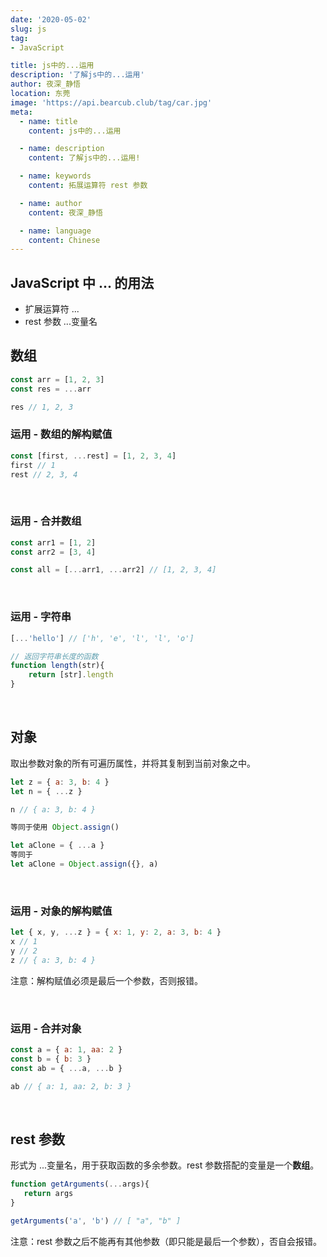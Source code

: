 ```yaml
---
date: '2020-05-02'
slug: js
tag:
- JavaScript

title: js中的...运用
description: '了解js中的...运用'
author: 夜深_静悟
location: 东莞
image: 'https://api.bearcub.club/tag/car.jpg'
meta:
  - name: title
    content: js中的...运用

  - name: description
    content: 了解js中的...运用!

  - name: keywords
    content: 拓展运算符 rest 参数

  - name: author
    content: 夜深_静悟

  - name: language
    content: Chinese
---
```



## JavaScript 中 ... 的用法 

* 扩展运算符 ...   
* rest 参数 ...变量名 



## 数组

```js
const arr = [1, 2, 3]
const res = ...arr

res // 1, 2, 3
```



### 运用 - 数组的解构赋值

```js
const [first, ...rest] = [1, 2, 3, 4]
first // 1
rest // 2, 3, 4
```



<br />



### 运用 - 合并数组

```js
const arr1 = [1, 2]
const arr2 = [3, 4]

const all = [...arr1, ...arr2] // [1, 2, 3, 4]
```



<br />



### 运用 - 字符串

```js
[...'hello'] // ['h', 'e', 'l', 'l', 'o']

// 返回字符串长度的函数
function length(str){
    return [str].length
}
```



<br />



## 对象

取出参数对象的所有可遍历属性，并将其复制到当前对象之中。

```js
let z = { a: 3, b: 4 }
let n = { ...z }

n // { a: 3, b: 4 }
```

```js
等同于使用 Object.assign() 

let aClone = { ...a }
等同于
let aClone = Object.assign({}, a)
```



<br />



### 运用 - 对象的解构赋值

```js
let { x, y, ...z } = { x: 1, y: 2, a: 3, b: 4 }
x // 1
y // 2
z // { a: 3, b: 4 }
```

注意：解构赋值必须是最后一个参数，否则报错。



<br />



### 运用 - 合并对象

```js
const a = { a: 1, aa: 2 }
const b = { b: 3 }
const ab = { ...a, ...b }

ab // { a: 1, aa: 2, b: 3 }
```



<br />



## rest 参数 

形式为 ...变量名，用于获取函数的多余参数。rest 参数搭配的变量是一个**数组**。

```js
function getArguments(...args){   
   return args 
}

getArguments('a', 'b') // [ "a", "b" ]
```

注意：rest 参数之后不能再有其他参数（即只能是最后一个参数），否自会报错。



